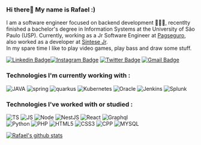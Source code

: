 ### Hi there👋 My name is Rafael :)

I am a software engineer focused on backend development 👨🏻‍💻, recentlty finished a bachelor's degree in Information Systems at the University of São Paulo (USP). Currently, working as a Jr Software Engineer at <a href="https://pagseguro.uol.com.br/#rmcl">Pagseguro</a>, also worked as a developer at <a href="http://www.sintesejr.com.br/index.html">Síntese Jr</a>.
<br>
In my spare time I like to play video games, play bass and draw some stuff.<br>

[![Linkedin Badge](https://img.shields.io/badge/-Rafael%20Silva-blue?style=social&logo=Linkedin&logoColor=blue&link=https://www.linkedin.com/in/rafael-silva-de-lima-1b0266197/)](https://www.linkedin.com/in/rafael-silva-de-lima-1b0266197/)[![Instagram Badge](https://img.shields.io/badge/-rafasl.exe-blue?style=social&logo=Instagram&link=https://www.instagram.com/rafasl.exe/)](https://www.instagram.com/rafasl.exe/) [![Twitter Badge](http://img.shields.io/badge/-@rafabatatovisk-1ca0f1?style=social&logo=twitter&logoColor=blue&link=https://twitter.com/rafabatatovisk)](https://twitter.com/rafabatatovisk) [![Gmail Badge](https://img.shields.io/badge/-rafaellima1100@gmail.com-c14438?style=social&logo=Gmail&logoColor=red&link=mailto:rafaellima1100@gmail.com)](mailto:rafaellima1100@gmail.com)

### Technologies I'm currently working with :
![JAVA](https://img.shields.io/badge/-Java-informational?style=flat&logo=java&logoColor=00AEFF"&color=050F2C)
![spring](https://img.shields.io/badge/-Spring-informational?style=flat&logo=spring&logoColor=00AEFF"&color=050F2C)
![quarkus](https://img.shields.io/badge/-Quarkus-informational?style=flat&logo=quarkus&logoColor=00AEFF"&color=050F2C)
![Kubernetes](https://img.shields.io/badge/-Kubernetes-informational?style=flat&logo=kubernetes&logoColor=00AEFF"&color=050F2C)
![Oracle](https://img.shields.io/badge/-Oracle-informational?style=flat&logo=oracle&logoColor=00AEFF&color=050F2C)
![Jenkins](https://img.shields.io/badge/-Jenkins-informational?style=flat&logo=jenkins&logoColor=00AEFF"&color=050F2C)
![Splunk](https://img.shields.io/badge/-Splunk-informational?style=flat&logo=splunk&logoColor=00AEFF"&color=050F2C)

### Technologies I've worked with or studied :
![TS](https://img.shields.io/badge/-TypeScript-informational?style=flat&logo=typescript&logoColor=00AEFF"&color=050F2C)
![JS](https://img.shields.io/badge/-JavaScript-informational?style=flat&logo=javascript&logoColor=00AEFF"&color=050F2C)
![Node](https://img.shields.io/badge/-Node-informational?style=flat&logo=node.js&logoColor=00AEFF"&color=050F2C)
![NestJS](https://img.shields.io/badge/-NestJS-informational?style=flat&logo=nestjs&logoColor=00AEFF"&color=050F2C)
![React](https://img.shields.io/badge/-React-informational?style=flat&logo=react&logoColor=00AEFF"&color=050F2C)
![Graphql](https://img.shields.io/badge/-GraphQL-informational?style=flat&logo=graphql&logoColor=00AEFF"&color=050F2C)
</br>
![Python](https://img.shields.io/badge/-Python-informational?style=flat&logo=python&logoColor=00AEFF&color=050F2C)
![PHP](https://img.shields.io/badge/-PHP-informational?style=flat&logo=php&logoColor=00AEFF"&color=050F2C)
![HTML5](https://img.shields.io/badge/-HTML5-informational?style=flat&logo=html5&logoColor=00AEFF"&color=050F2C)
![CSS3](https://img.shields.io/badge/-CSS3-informational?style=flat&logo=css3&logoColor=00AEFF"&color=050F2C)
![CPP](https://img.shields.io/badge/-C++-informational?style=flat&logo=cplusplus&logoColor=00AEFF"&color=050F2C)
![MYSQL](https://img.shields.io/badge/-MySQL-informational?style=flat&logo=mysql&logoColor=00AEFF&color=050F2C)


[![Rafael's github stats](https://github-readme-stats.vercel.app/api?username=rafasl1&theme=algolia&show_icons=true)](https://github.com/rafasl1/github-readme-stats)

<!--
**rafasl1/rafasl1** is a ✨ _special_ ✨ repository because its `README.md` (this file) appears on your GitHub profile.

Here are some ideas to get you started:

- 🔭 I’m currently working on ...
- 🌱 I’m currently learning ...
- 👯 I’m looking to collaborate on ...
- 🤔 I’m looking for help with ...
- 💬 Ask me about ...
- 📫 How to reach me: 
- 😄 Pronouns: ...
- ⚡ Fun fact: ...
-->
